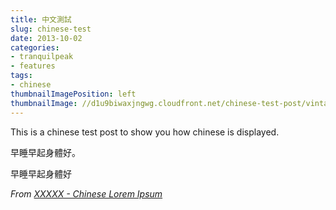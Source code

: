 ```yaml
---
title: 中文測試
slug: chinese-test
date: 2013-10-02
categories:
- tranquilpeak
- features
tags:
- chinese
thumbnailImagePosition: left
thumbnailImage: //d1u9biwaxjngwg.cloudfront.net/chinese-test-post/vintage-140.jpg
---
```


This is a chinese test post to show you how chinese is displayed.
<!--more-->

早睡早起身體好。


> 
早睡早起身體好

*From [XXXXX - Chinese Lorem Ipsum](http://www.google.com.tw/)*
